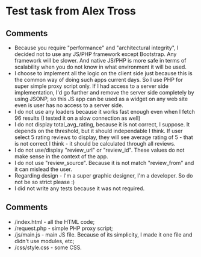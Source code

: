 # Test task from Alex Tross
## Comments

* Because you require "performance" and "architectural integrity", I decided not to use any JS/PHP framework except Bootstrap. Any framework will be slower. And native JS/PHP is more safe in terms of scalability when you do not know in what environment it will be used.
* I choose to implement all the logic on the client side just because this is the common way of doing such apps current days. So I use PHP for super simple proxy script only. If I had access to a server side implementation, I'd go further and remove the server side completely by using JSONP, so this JS app can be used as a widget on any web site even is user has no access to a server side.
* I do not use any loaders because it works fast enough even when I fetch 96 results (I tested it on a slow connection as well)
* I do not display total_avg_rating, because it is not correct, I suppose. It depends on the threshold, but it should independable I think. If user select 5 rating reviews to display, they will see average rating of 5 - that is not correct I think - it should be calculated through all reviews.
* I do not use/display "review_url" or "review_id". These values do not make sense in the context of the app.
* I do not use "review_source". Because it is not match "review_from" and it can mislead the user.
* Regarding design - I'm a super graphic designer, I'm a developer. So do not be so strict please :)
* I did not write any tests because it was not required.

## Comments

- /index.html - all the HTML code;
- /request.php - simple PHP proxy script;
- /js/main.js - main JS file. Because of its simplicity, I made it one file and didn't use modules, etc;
- /css/style.css - some CSS.